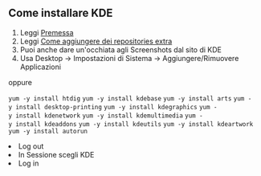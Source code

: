 Come installare KDE
-------------------

1.  Leggi [Premessa](01_Introduzione_a_Fedora#Premessa "wikilink")
2.  Leggi [Come aggiungere dei repositories extra](02_Repositories#Come_aggiungere_dei_repositories_extra "wikilink")
3.  Puoi anche dare un'occhiata agli Screenshots dal sito di KDE
4.  Usa Desktop -&gt; Impostazioni di Sistema -&gt; Aggiungere/Rimuovere Applicazioni

oppure

`yum -y install htdig`
`yum -y install kdebase`
`yum -y install arts`
`yum -y install desktop-printing`
`yum -y install kdegraphics`
`yum -y install kdenetwork`
`yum -y install kdemultimedia`
`yum -y install kdeaddons`
`yum -y install kdeutils`
`yum -y install kdeartwork`
`yum -y install autorun`

<li>
Log out

</li>
<li>
In Sessione scegli KDE

</li>
<li>
Log in

</li>
</ol>
<Categoria:Fedoraserver>
